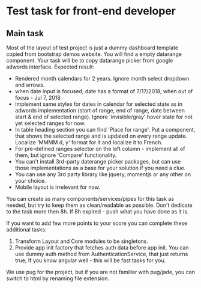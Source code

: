 # Test task for front-end developer 

## Main task

Most of the layout of test project is just a dummy dashboard template copied from bootstrap demos website. You will find a empty datarange component. 
Your task will be to copy datarange picker from google adwords interface.
Expected result: 
- Rendered month calendars for 2 years. Ignore month select dropdown and arrows.
- when date input is focused, date has a format of 7/17/2018, when out of focus - Jul 7, 2018
- Implement same styles for dates in calendar for selected state as in adwords implementation (start of range, end of range, date between start & end of selected range). Ignore 'invisible/gray' hover state for not yet selected ranges for now.
- In table heading section you can find 'Place for range'. Put a component, that shows the selected range and is updated on every range update. Localize 'MMMM d, y' format for it and localize it to French.
- For pre-defined ranges selector on the left column - implement all of them, but ignore 'Compare' functionality.
- You can't install 3rd-party daterange picker packages, but can use those implementations as a base for your solution if you need a clue.
- You can use any 3rd party library like jquery, momentjs or any other on your choice.
- Mobile layout is irrelevant for now. 

You can create as many components/services/pipes for this task as needed, but try to keep them as clean/readable as possible.
Don't dedicate to the task more then 8h. If 8h expired - push what you have done as it is.

If you want to add few more points to your score you can complete these additional tasks:
1. Transform Layout and Core modules to be singletons.
2. Provide app init factory that fetches auth data before app init. You can use dummy auth method from AuthenticationService, that just returns true;
If you know angular well - this will be fast tasks for you.

We use pug for the project, but if you are not familiar with pug/jade, you can switch to html by renaming file extension.
